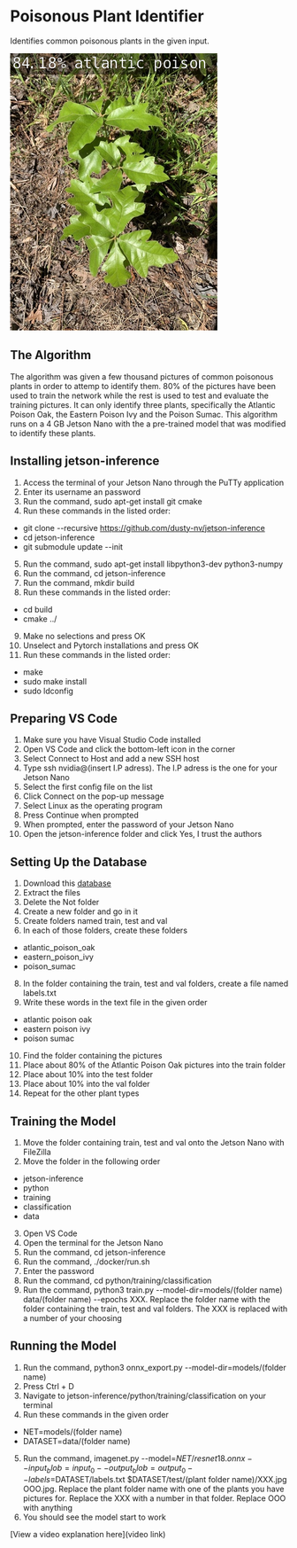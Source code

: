 # Poisonous Plant Identifier

 Identifies common poisonous plants in the given input.

![d](true767.jpg)

## The Algorithm

The algorithm was given a few thousand pictures of common poisonous plants in order to attemp to identify them. 80% of the pictures have been used to train the network while the rest is used to test and evaluate the training pictures. It can only identify three plants, specifically the Atlantic Poison Oak, the Eastern Poison Ivy and the Poison Sumac. This algorithm runs on a 4 GB Jetson Nano with the a pre-trained model that was modified to identify these plants.

## Installing jetson-inference

1. Access the terminal of your Jetson Nano through the PuTTy application
2. Enter its username an password
3. Run the command, sudo apt-get install git cmake
4. Run these commands in the listed order:
- git clone --recursive https://github.com/dusty-nv/jetson-inference
- cd jetson-inference
- git submodule update --init
5. Run the command, sudo apt-get install libpython3-dev python3-numpy
6. Run the command, cd jetson-inference
7. Run the command, mkdir build
8. Run these commands in the listed order:
- cd build
- cmake ../
9. Make no selections and press OK
10. Unselect and Pytorch installations and press OK
11. Run these commands in the listed order:
- make
- sudo make install
- sudo ldconfig

## Preparing VS Code

1. Make sure you have Visual Studio Code installed
2. Open VS Code and click the bottom-left icon in the corner
3. Select Connect to Host and add a new SSH host
4. Type ssh nvidia@(insert I.P adress). The I.P adress is the one for your Jetson Nano
5. Select the first config file on the list
6. Click Connect on the pop-up message
7. Select Linux as the operating program
8. Press Continue when prompted
9. When prompted, enter the password of your Jetson Nano
10. Open the jetson-inference folder and click Yes, I trust the authors

## Setting Up the Database

1. Download this [database](https://www.kaggle.com/datasets/sandramai/poisonous-plants)
2. Extract the files
3. Delete the Not folder
4. Create a new folder and go in it
5. Create folders named train, test and val
6. In each of those folders, create these folders
- atlantic_poison_oak
- eastern_poison_ivy
- poison_sumac
8. In the folder containing the train, test and val folders, create a file named labels.txt
9. Write these words in the text file in the given order
- atlantic poison oak
- eastern poison ivy
- poison sumac
10. Find the folder containing the pictures
11. Place about 80% of the Atlantic Poison Oak pictures into the train folder
12. Place about 10% into the test folder
13. Place about 10% into the val folder
14. Repeat for the other plant types

## Training the Model

1. Move the folder containing train, test and val onto the Jetson Nano with FileZilla
2. Move the folder in the following order
- jetson-inference
- python
- training
- classification
- data
3. Open VS Code
4. Open the terminal for the Jetson Nano
5. Run the command, cd jetson-inference
6. Run the command, ./docker/run.sh
7. Enter the password
8. Run the command, cd python/training/classification
9. Run the command, python3 train.py --model-dir=models/(folder name) data/(folder name) --epochs XXX. Replace the folder name with the folder containing the train, test and val folders. The XXX is replaced with a number of your choosing

## Running the Model

1. Run the command, python3 onnx_export.py --model-dir=models/(folder name)
2. Press Ctrl + D
3. Navigate to jetson-inference/python/training/classification on your terminal
4. Run these commands in the given order
- NET=models/(folder name)
- DATASET=data/(folder name)
5. Run the command, imagenet.py --model=$NET/resnet18.onnx --input_blob=input_0 --output_blob=output_0 --labels=$DATASET/labels.txt $DATASET/test/(plant folder name)/XXX.jpg OOO.jpg. Replace the plant folder name with one of the plants you have pictures for. Replace the XXX with a number in that folder. Replace OOO with anything
6. You should see the model start to work

[View a video explanation here](video link)

